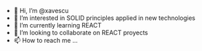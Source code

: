 - 👋 Hi, I’m @xavescu
- 👀 I’m interested in SOLID principles applied in new technologies
- 🌱 I’m currently learning REACT
- 💞️ I’m looking to collaborate on REACT proyects
- 📫 How to reach me ...
